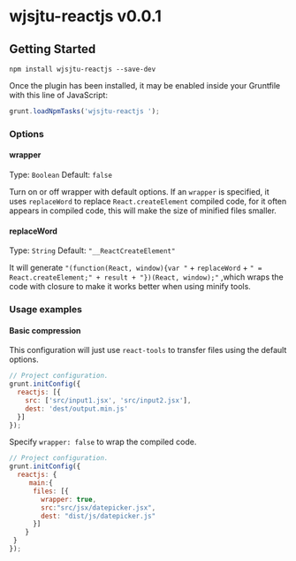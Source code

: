 # wjsjtu-reactjs  v0.0.1 
## Getting Started
```shell
npm install wjsjtu-reactjs --save-dev
```

Once the plugin has been installed, it may be enabled inside your Gruntfile with this line of JavaScript:

```js
grunt.loadNpmTasks('wjsjtu-reactjs ');
```

### Options

#### wrapper
Type: `Boolean` 
Default: `false`

Turn on or off wrapper with default options. If an `wrapper` is specified, it uses `replaceWord` to replace `React.createElement` compiled code, for it often appears in compiled code, this will make the size of minified files smaller.

#### replaceWord
Type: `String`
Default: `"__ReactCreateElement"`

It will generate `"(function(React, window){var "` + `replaceWord` + `" = React.createElement;" + result + "})(React, window);"` ,which wraps the code with closure to make it works better when using minify tools.

### Usage examples

#### Basic compression

This configuration will just use `react-tools` to transfer files using the default options.

```js
// Project configuration.
grunt.initConfig({
  reactjs: [{
    src: ['src/input1.jsx', 'src/input2.jsx'],
    dest: 'dest/output.min.js'
  }]
});
```


Specify `wrapper: false` to wrap the compiled code.

```js
// Project configuration.
grunt.initConfig({
  reactjs: {
     main:{
      files: [{
        wrapper: true,
        src:"src/jsx/datepicker.jsx",
        dest: "dist/js/datepicker.js"
      }]
    }
 }
});
```
